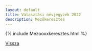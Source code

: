 ```yaml
---
layout: default
title: Választási névjegyzék 2022
description: Mezőkeresztes
---
```


{% include Mezooxxkeresztes.html %}

[Vissza](./)